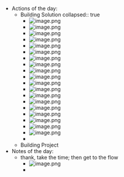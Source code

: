 - Actions of the day:
	- Building Solution
	  collapsed:: true
		- ![image.png](../assets/image_1739833891562_0.png)
		- ![image.png](../assets/image_1739834641203_0.png)
		- ![image.png](../assets/image_1739836339777_0.png)
		- ![image.png](../assets/image_1739837615439_0.png)
		- ![image.png](../assets/image_1739870633586_0.png)
		- ![image.png](../assets/image_1739870900920_0.png)
		- ![image.png](../assets/image_1739873213995_0.png)
		- ![image.png](../assets/image_1739873939708_0.png)
		- ![image.png](../assets/image_1739874291214_0.png)
		- ![image.png](../assets/image_1739875091773_0.png)
		- ![image.png](../assets/image_1739875320189_0.png)
		- ![image.png](../assets/image_1739875892567_0.png)
		- ![image.png](../assets/image_1739876001528_0.png)
		- ![image.png](../assets/image_1739876181778_0.png)
		- ![image.png](../assets/image_1739878017315_0.png)
		- ![image.png](../assets/image_1739878297696_0.png)
		- ![image.png](../assets/image_1739879021706_0.png)
		- ![image.png](../assets/image_1739879739224_0.png)
		- ![image.png](../assets/image_1739881792255_0.png)
		-
	- Building Project
- Notes of the day:
	- thank, take the time; then get to the flow
		- ![image.png](../assets/image_1739883233608_0.png)
		-